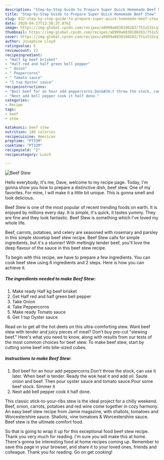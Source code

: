 ```yaml
---
description: "Step-by-Step Guide to Prepare Super Quick Homemade Beef Stew"
title: "Step-by-Step Guide to Prepare Super Quick Homemade Beef Stew"
slug: 832-step-by-step-guide-to-prepare-super-quick-homemade-beef-stew
date: 2020-04-27T12:50:37.876Z
image: https://img-global.cpcdn.com/recipes/a8999a6830100283/751x532cq70/beef-stew-recipe-main-photo.jpg
thumbnail: https://img-global.cpcdn.com/recipes/a8999a6830100283/751x532cq70/beef-stew-recipe-main-photo.jpg
cover: https://img-global.cpcdn.com/recipes/a8999a6830100283/751x532cq70/beef-stew-recipe-main-photo.jpg
author: Josephine Lloyd
ratingvalue: 5
reviewcount: 12
recipeingredient:
- "Half kg beef brisket"
- "Half red and half green bell pepper"
- " Onion"
- " Peppercorns"
- " Tomato sauce"
- "1 tsp Oyster sauce"
recipeinstructions:
- "Boil beef for an hour add peppercorns.Don&#39;t throw the stock, can use it later. When beef is tender. Ready the wok heat it and add oil. Saute onion and beef. Then pour oyster sauce and tomato sauce.Pour some beef stock. Simmer it"
- "Next add bell pepper cook it half done."
categories:
- Recipe
tags:
- beef
- stew

katakunci: beef stew 
nutrition: 180 calories
recipecuisine: American
preptime: "PT33M"
cooktime: "PT32M"
recipeyield: "2"
recipecategory: Lunch

---
```



![Beef Stew](https://img-global.cpcdn.com/recipes/a8999a6830100283/751x532cq70/beef-stew-recipe-main-photo.jpg)

Hello everybody, it's me, Dave, welcome to my recipe page. Today, I'm gonna show you how to prepare a distinctive dish, beef stew. One of my favorites. For mine, I will make it a little bit unique. This is gonna smell and look delicious.

Beef Stew is one of the most popular of recent trending foods on earth. It is enjoyed by millions every day. It is simple, it's quick, it tastes yummy. They are fine and they look fantastic. Beef Stew is something which I've loved my whole life.

Beef, carrots, potatoes, and celery are seasoned with rosemary and parsley in this simple stovetop beef stew recipe. Beef Stew calls for simple ingredients, but it&#39;s a stunner! With meltingly tender beef, you&#39;ll love the deep flavour of the sauce in this beef stew recipe.


To begin with this recipe, we have to prepare a few ingredients. You can cook beef stew using 6 ingredients and 2 steps. Here is how you can achieve it.

<!--inarticleads1-->

##### The ingredients needed to make Beef Stew:

1. Make ready Half kg beef brisket
1. Get Half red and half green bell pepper
1. Take  Onion
1. Take  Peppercorns
1. Make ready  Tomato sauce
1. Get 1 tsp Oyster sauce


Read on to get all the hot deets on this ultra-comforting stew. Want beef stew with tender and juicy pieces of meat? Don&#39;t buy pre-cut &#34;stewing beef.&#34; Here&#39;s what you need to know, along with results from our tests of the most common choices for beef stew. To make beef stew, start by cutting some beef into bite-sized cubes. 

<!--inarticleads2-->

##### Instructions to make Beef Stew:

1. Boil beef for an hour add peppercorns.Don&#39;t throw the stock, can use it later. When beef is tender. Ready the wok heat it and add oil. Saute onion and beef. Then pour oyster sauce and tomato sauce.Pour some beef stock. Simmer it
1. Next add bell pepper cook it half done.


This classic stick-to-your-ribs stew is the ideal project for a chilly weekend. Beef, onion, carrots, potatoes and red wine come together in cozy harmony. An easy beef stew recipe from Jamie magazine, with shallots, tomatoes and Worcestershire sauce. Shallots, vine tomatoes &amp; Worcestershire sauce. Beef stew is the ultimate comfort food. 

So that is going to wrap it up for this exceptional food beef stew recipe. Thank you very much for reading. I'm sure you will make this at home. There's gonna be interesting food at home recipes coming up. Remember to save this page in your browser, and share it to your loved ones, friends and colleague. Thank you for reading. Go on get cooking!
